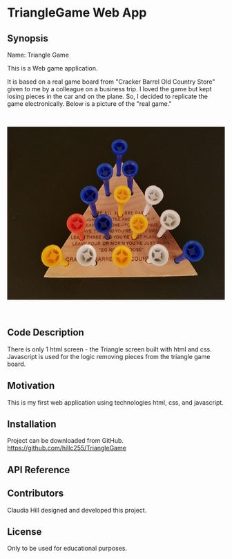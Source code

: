 # TriangleGame Web App

## Synopsis

Name:  Triangle Game

This is a Web game application.

It is based on a real game board from "Cracker Barrel Old Country Store" given to
 me by a colleague on a business trip.  I loved the game but kept losing pieces in the car and on the plane.  So, I decided to replicate the game electronically.  Below is a picture of the "real game." 
</p>
</p>
</br>
 
<p align="center">
 <kbd><img width="533" height="400" src="readme_assets/real_game.png"></kbd>
</p>
</p>
</br>

## Code Description

There is only 1 html screen - the Triangle screen built with html and css.  Javascript is used for the logic removing pieces from the triangle game board.


## Motivation

This is my first web application using technologies html, css, and javascript.

## Installation

Project can be downloaded from GitHub.  
https://github.com/hillc255/TriangleGame

## API Reference


## Contributors

Claudia Hill designed and developed this project.

## License

Only to be used for educational purposes.
